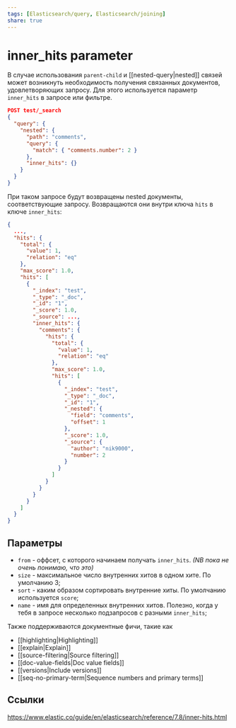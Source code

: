 ```yaml
---
tags: [Elasticsearch/query, Elasticsearch/joining]
share: true
---
```

# inner_hits parameter
В случае использования `parent-child` и [[nested-query|nested]] связей может возникнуть необходимость получения связанных документов, удовлетворяющих запросу.
Для этого используется параметр `inner_hits` в запросе или фильтре.
```json
POST test/_search
{
  "query": {
    "nested": {
      "path": "comments",
      "query": {
        "match": { "comments.number": 2 }
      },
      "inner_hits": {}
    }
  }
}
```
При таком запросе будут возвращены nested документы, соответствующие запросу. Возвращаются они внутри ключа `hits` в ключе `inner_hits`:
```json
{
  ...,
  "hits": {
    "total": {
      "value": 1,
      "relation": "eq"
    },
    "max_score": 1.0,
    "hits": [
      {
        "_index": "test",
        "_type": "_doc",
        "_id": "1",
        "_score": 1.0,
        "_source": ...,
        "inner_hits": {
          "comments": { 
            "hits": {
              "total": {
                "value": 1,
                "relation": "eq"
              },
              "max_score": 1.0,
              "hits": [
                {
                  "_index": "test",
                  "_type": "_doc",
                  "_id": "1",
                  "_nested": {
                    "field": "comments",
                    "offset": 1
                  },
                  "_score": 1.0,
                  "_source": {
                    "author": "nik9000",
                    "number": 2
                  }
                }
              ]
            }
          }
        }
      }
    ]
  }
}
```
## Параметры
- `from` - оффсет, с которого начинаем получать `inner_hits`. *(NB пока не очень понимаю, что это)*
- `size` - максимальное число внутренних хитов в одном хите. По умолчанию 3;
- `sort` - каким образом сортировать внутренние хиты. По умолчанию используется `score`;
- `name` - имя для определенных внутренних хитов. Полезно, когда у тебя в запросе несколько подзапросов с разными `inner_hits`;

Также поддерживаются документные фичи, такие как
- [[highlighting|Highlighting]]
- [[explain|Explain]]
- [[source-filtering|Source filtering]]
- [[doc-value-fields|Doc value fields]]
- [[versions|Include versions]]
- [[seq-no-primary-term|Sequence numbers and primary terms]]

## Ссылки
https://www.elastic.co/guide/en/elasticsearch/reference/7.8/inner-hits.html